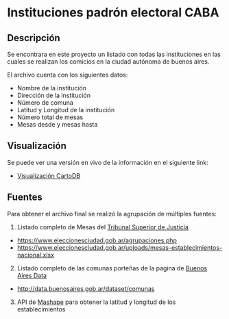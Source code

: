 # Instituciones padrón electoral CABA
## Descripción

Se encontrara en este proyecto un listado con todas las instituciones en las cuales se realizan los comicios en la ciudad autónoma de buenos aires.

El archivo cuenta con los siguientes datos:

* Nombre de la institución
* Dirección de la institución
* Número de comuna
* Latitud y Longitud de la institución
* Número total de mesas
* Mesas desde y mesas hasta

## Visualización

Se puede ver una versión en vivo de la información en el siguiente link:

* [Visualización CartoDB](http://cdb.io/1MP5J5H)

## Fuentes

Para obtener el archivo final se realizó la agrupación de múltiples fuentes:

1. Listado completo de Mesas del [Tribunal Superior de Justicia](https://www.eleccionesciudad.gob.ar)

  * https://www.eleccionesciudad.gob.ar/agrupaciones.php
  * https://www.eleccionesciudad.gob.ar/uploads/mesas-establecimientos-nacional.xlsx

2. Listado completo de las comunas porteñas de la pagina de [Buenos Aires Data](http://data.buenosaires.gob.ar)

  * http://data.buenosaires.gob.ar/dataset/comunas

3. API de [Mashape](https://www.mashape.com/shatsar/google-geocoding) para obtener la latitud y longitud de los establecimientos
